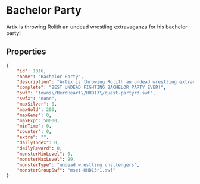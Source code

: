 # Bachelor Party

Artix is throwing Rolith an undead wrestling extravaganza for his bachelor party!

## Properties

```json
{
    "id": 1016,
    "name": "Bachelor Party",
    "description": "Artix is throwing Rolith an undead wrestling extravaganza for his bachelor party!",
    "complete": "BEST UNDEAD FIGHTING BACHELOR PARTY EVER!",
    "swf": "towns\/HeroHeart\/HHD13\/quest-partyr3.swf",
    "swfX": "none",
    "maxSilver": 0,
    "maxGold": 200,
    "maxGems": 0,
    "maxExp": 50000,
    "minTime": 0,
    "counter": 0,
    "extra": "",
    "dailyIndex": 0,
    "dailyReward": 0,
    "monsterMinLevel": 0,
    "monsterMaxLevel": 99,
    "monsterType": "undead wrestling challengers",
    "monsterGroupSwf": "mset-HHD13r1.swf"
}
```

